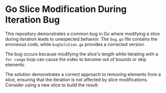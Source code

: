 # Go Slice Modification During Iteration Bug

This repository demonstrates a common bug in Go where modifying a slice during iteration leads to unexpected behavior. The `bug.go` file contains the erroneous code, while `bugSolution.go` provides a corrected version.

The bug occurs because modifying the slice's length while iterating with a `for range` loop can cause the index to become out of bounds or skip elements.

The solution demonstrates a correct approach to removing elements from a slice, ensuring that the iteration is not affected by slice modifications.  Consider using a new slice to build the result.